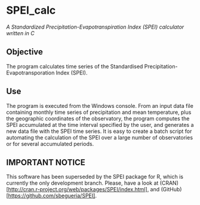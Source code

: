 # SPEI_calc

*A Standardized Precipitation-Evapotranspiration Index (SPEI) calculator written in C*

 
## Objective

The program calculates time series of the Standardised Precipitation-Evapotransporation Index (SPEI). 
 
## Use

The program is executed from the Windows console.
From an input data file containing monthly time series of precipitation and mean temperature, plus the geographic coordinates of the observatory, the program computes the SPEI accumulated at the time interval specified by the user, and generates a new data file with the SPEI time series.
It is easy to create a batch script for automating  the calculation of the SPEI over a large number of observatories or for several accumulated periods.
 
## IMPORTANT NOTICE

This software has been superseded by the SPEI package for R, which is currently the only development branch. Please, have a look at (CRAN)[http://cran.r-project.org/web/packages/SPEI/index.html], and (GitHub)[https://github.com/sbegueria/SPEI].
